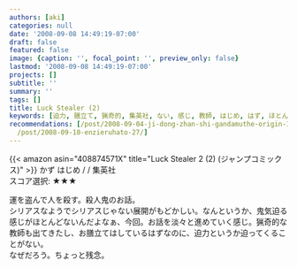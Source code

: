 ```yaml
---
authors: [aki]
categories: null
date: '2008-09-08 14:49:19-07:00'
draft: false
featured: false
image: {caption: '', focal_point: '', preview_only: false}
lastmod: '2008-09-08 14:49:19-07:00'
projects: []
subtitle: ''
summary: ''
tags: []
title: Luck Stealer (2)
keywords: [迫力, 膳立て, 猟奇的, 集英社, ない, 感じ, 教師, はじめ, はず, ほとんど]
recommendations: [/post/2008-09-04-ji-dong-zhan-shi-gandamuthe-origin-16-17/, /post/2008-08-01-ono-lisa-best-2002-2006/,
  /post/2008-09-10-enzieruhato-27/]
---
```


{{< amazon asin="408874571X" title="Luck Stealer 2 (2) (ジャンプコミックス)" >}}
かず はじめ / / 集英社  
スコア選択: ★★★  
  
運を盗んで人を殺す。殺人鬼のお話。  
シリアスなようでシリアスじゃない展開がもどかしい。なんというか、鬼気迫る感じがほとんどないんだよなぁ、今回。お話を淡々と進めていく感じ。猟奇的な教師も出てきたし、お膳立てはしているはずなのに、迫力というか迫ってくることがない。  
なぜだろう。ちょっと残念。